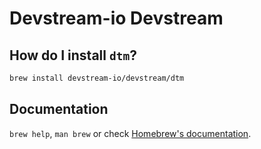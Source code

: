 # Devstream-io Devstream

## How do I install `dtm`?

```bash
brew install devstream-io/devstream/dtm
```

## Documentation

`brew help`, `man brew` or check [Homebrew's documentation](https://docs.brew.sh).
